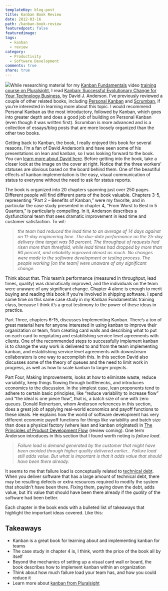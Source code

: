 ```yaml
---
templateKey: blog-post
title: Kanban Book Review
date: 2012-03-16
path: /kanban-book-review
featuredpost: false
featuredimage: 
tags:
  - kanban
  - review
category:
  - Productivity
  - Software Development
comments: true
share: true
---
```


![](/img/Kanban-book-image1.jpg)While researching material for my [Kanban Fundamentals](http://www.pluralsight-training.net/microsoft/courses/TableOfContents?courseName=kanban-fundamentals&highlight=steve-smith_kanban-fund-m2-personal*10,11,0,2,5,7,8,12,1,3,4,6,9!steve-smith_kanban-fund-m3-team*1,4,6!steve-smith_kanban-fund-m1-basic*1,0,2,8,9,4,3,5,6,7#kanban-fund-m2-personal) video [training course on Pluralsight](http://ardalis.com/training-classes), I read [Kanban: Successful Evolutionary Change for Your Technology Business](http://amzn.to/wpRfnF), by David J. Anderson. I’ve previously reviewed a couple of other related books, including [Personal Kanban](http://ardalis.com/personal-kanban-book-review) and [Scrumban](http://ardalis.com/reviewing-scrumban-the-book), if you’re interested in learning more about this topic. I would recommend Personal Kanban as the most introductory, followed by Kanban, which goes into greater depth and does a good job of building on Personal Kanban (even though it was written first). Scrumban is more advanced and is a collection of essays/blog posts that are more loosely organized than the other two books.

Getting back to Kanban, the book, I really enjoyed this book for several reasons. I’m a fan of David Anderson’s and have seen some of his presentations on lean and kanban, so I was looking forward to the book. You can [learn more about David here](http://www.agilemanagement.net). Before getting into the book, take a closer look at the image on the cover at right. Notice that the three workers’ statuses are obvious based on the board behind them. One of the beautiful effects of kanban implementation is the easy, visual communication of status to everyone without the need to ask for status reports.

The book is organized into 20 chapters spanning just over 250 pages. Different people will find different parts of the book valuable. Chapters 3-5, representing “Part 2 – Benefits of Kanban,” were my favorite, and in particular the case study presented in chapter 4, “From Worst to Best in 5 Quarters,” is particularly compelling. In it, Anderson describes a dysfunctional team that sees dramatic improvement in lead time and customer satisfaction. To wit:

> _the team had reduced the lead time to an average of 14 days against an 11-day engineering time. The due-date performance on the 25-day delivery time target was 98 percent. The throughput of requests had risen more than threefold, while lead times had dropped by more than 90 percent, and reliability improved almost as much. No changes were made to the software development or testing process. The people working \[on the team\] were unaware of any significant change._

Think about that. This team’s performance (measured in throughput, lead times, quality) was dramatically improved, and the individuals on the team were unaware of any significant change. Chapter 4 alone is enough to merit buying and reading this book if you’re involved in shipping software. I spend some time on this same case study in my Kanban Fundamentals training class, because I think it’s a great testimony to the power of these ideas in practice.

Part Three, chapters 6-15, discusses Implementing Kanban. There’s a ton of great material here for anyone interested in using kanban to improve their organization or team, from creating card walls and describing what to put on each card to negotating and establishing service level agreements with clients. One of the recommended steps to successfully implement kanban is to change the way work is delivered to and from the team implementing kanban, and establishing service level agreements with downstream collaborators is one way to accomplish this. In this section David also discusses some of the theory of queues and the need to limit work in progress, as well as how to scale kanban to larger projects.

Part Four, Making Improvements, looks at how to eliminate waste, reduce variability, keep things flowing through bottlenecks, and introduces economics to the discussion. In the simplest case, lean proponents tend to adhere to certain basic principles, like “reduce variability to increase flow” and “the ideal is one piece flow”, that is, a batch size of one with zero queues. Donald Reinertson, whom Anderson references in this section, does a great job of applying real-world economics and payoff functions to these ideals. He explains how the world of software development has very different economic payoff functions for things like variability and batch size than does a physical factory (where lean and kanban originated) in [The Principles of Product Development Flow](http://amzn.to/yzqWOR) (review coming). One term Anderson introduces in this section that I found worth noting is _failure load_.

> _Failure load is demand generated by the customer that might have been avoided through higher quality delivered earlier… Failure load still adds value. But what is important is that it adds value that should have been there already._

It seems to me that failure load is conceptually related to [technical debt](http://deviq.com/technical-debt). When you deliver software that has a large amount of technical debt, there may be resulting defects or extra resources required to modify the system that shouldn’t have been there. Fixing them, paying down the debt, adds value, but it’s value that should have been there already if the _quality_ of the software had been better.

Each chapter in the book ends with a bulleted list of takeaways that highlight the important ideas covered. Like this:

## Takeaways

- Kanban is a great book for learning about and implementing kanban for teams
- The case study in chapter 4 is, I think, worth the price of the book all by itself
- Beyond the mechanics of setting up a visual card wall or board, the book describes how to implement kanban within an organization
- Think about how much failure load your team has, and how you could reduce it
- Learn more about [kanban from Pluralsight](http://www.pluralsight-training.net/microsoft/Courses/Find?highlight=true&searchTerm=kanban)
